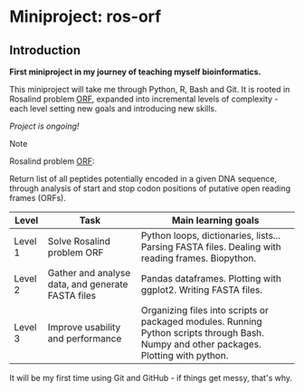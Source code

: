 # Miniproject: ros-orf
## Introduction
**First miniproject in my journey of teaching myself bioinformatics.**

This miniproject will take me through Python, R, Bash and Git.
It is rooted in Rosalind problem [ORF](https://rosalind.info/problems/orf/), expanded into incremental levels of complexity - each level setting new goals and introducing new skills.

*Project is ongoing!*


> [!NOTE]
> Rosalind problem [ORF](https://rosalind.info/problems/orf/):
> 
> Return list of all peptides potentially encoded in a given DNA sequence, through analysis of start and stop codon positions of putative open reading frames (ORFs).


| Level | Task | Main learning goals |
| ----- | ---- | -------------- |
| Level 1 | Solve Rosalind problem ORF | Python loops, dictionaries, lists... Parsing FASTA files. Dealing with reading frames. Biopython. |
| Level 2 | Gather and analyse data, and generate FASTA files | Pandas dataframes. Plotting with ggplot2. Writing FASTA files. |
| Level 3 | Improve usability and performance | Organizing files into scripts or packaged modules. Running Python scripts through Bash. Numpy and other packages. Plotting with python. |

It will be my first time using Git and GitHub - if things get messy, that's why. 
